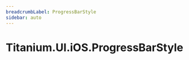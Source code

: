 ```yaml
---
breadcrumbLabel: ProgressBarStyle
sidebar: auto
---
```


# Titanium.UI.iOS.ProgressBarStyle

<ProxySummary/>

<ApiDocs/>
